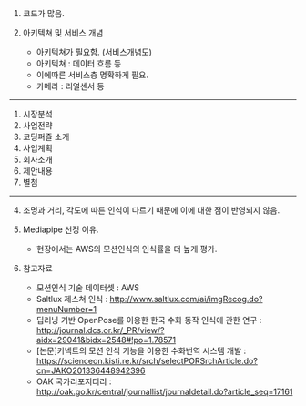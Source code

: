 1. 코드가 많음.

2. 아키텍쳐 및 서비스 개념
   - 아키텍쳐가 필요함. (서비스개념도)
   - 아키텍쳐 : 데이터 흐름 등 
   - 이에따른 서비스층 명확하게 필요.
   - 카메라 : 리얼센서 등

------
1. 시장분석
2. 사업전략
3. 코딩퍼즐 소개
4. 사업계획
5. 회사소개
6. 제안내용
7. 별첨
------


4. 조명과 거리, 각도에 따른 인식이 다르기 때문에 이에 대한 점이 반영되지 않음.

5. Mediapipe 선정 이유.
   - 현장에서는 AWS의 모션인식의 인식률을 더 높게 평가.

6. 참고자료
   - 모션인식 기술 데이터셋 : AWS
   - Saltlux 제스쳐 인식 : http://www.saltlux.com/ai/imgRecog.do?menuNumber=1
   - 딥러닝 기반 OpenPose를 이용한 한국 수화 동작 인식에 관한 연구 : http://journal.dcs.or.kr/_PR/view/?aidx=29041&bidx=2548#!po=1.78571
   - [논문]키넥트의 모션 인식 기능을 이용한 수화번역 시스템 개발 : https://scienceon.kisti.re.kr/srch/selectPORSrchArticle.do?cn=JAKO201336448942396
   - OAK 국가리포지터리 : http://oak.go.kr/central/journallist/journaldetail.do?article_seq=17161
